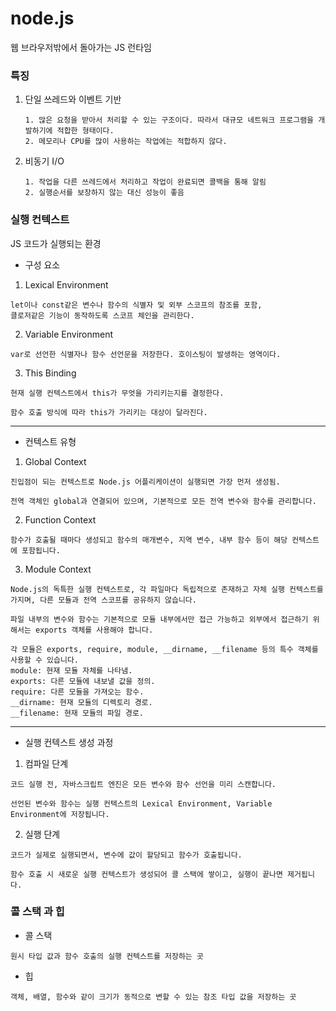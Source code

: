 # node.js
웹 브라우저밖에서 돌아가는 JS 런타임

### 특징
1. 단일 쓰레드와 이벤트 기반
   ```
   1. 많은 요청을 받아서 처리할 수 있는 구조이다. 따라서 대규모 네트워크 프로그램을 개발하기에 적합한 형태이다.
   2. 메모리나 CPU를 많이 사용하는 작업에는 적합하지 않다.
   ```
2. 비동기 I/O
   ```
   1. 작업을 다른 쓰레드에서 처리하고 작업이 완료되면 콜백을 통해 알림
   2. 실행순서를 보장하지 않는 대신 성능이 좋음
   ```

### 실행 컨텍스트
JS 코드가 실행되는 환경

- 구성 요소
1. Lexical Environment
```
let이나 const같은 변수나 함수의 식별자 및 외부 스코프의 참조를 포함,
클로저같은 기능이 동작하도록 스코프 체인을 관리한다.
``` 
2. Variable Environment
```
var로 선언한 식별자나 함수 선언문을 저장한다. 호이스팅이 발생하는 영역이다.
```
  
3. This Binding
```
현재 실행 컨텍스트에서 this가 무엇을 가리키는지를 결정한다.

함수 호출 방식에 따라 this가 가리키는 대상이 달라진다.
```

---

- 컨텍스트 유형
1. Global Context
```
진입점이 되는 컨텍스트로 Node.js 어플리케이션이 실행되면 가장 먼저 생성됨.

전역 객체인 global과 연결되어 있으며, 기본적으로 모든 전역 변수와 함수를 관리합니다.
```
2. Function Context
```
함수가 호출될 때마다 생성되고 함수의 매개변수, 지역 변수, 내부 함수 등이 해당 컨텍스트에 포함됩니다.
``` 
3. Module Context
```
Node.js의 독특한 실행 컨텍스트로, 각 파일마다 독립적으로 존재하고 자체 실행 컨텍스트를 가지며, 다른 모듈과 전역 스코프를 공유하지 않습니다.

파일 내부의 변수와 함수는 기본적으로 모듈 내부에서만 접근 가능하고 외부에서 접근하기 위해서는 exports 객체를 사용해야 합니다. 

각 모듈은 exports, require, module, __dirname, __filename 등의 특수 객체를 사용할 수 있습니다.
module: 현재 모듈 자체를 나타냄.
exports: 다른 모듈에 내보낼 값을 정의.
require: 다른 모듈을 가져오는 함수.
__dirname: 현재 모듈의 디렉토리 경로.
__filename: 현재 모듈의 파일 경로.
```

---

- 실행 컨텍스트 생성 과정
1. 컴파일 단계
```
코드 실행 전, 자바스크립트 엔진은 모든 변수와 함수 선언을 미리 스캔합니다.

선언된 변수와 함수는 실행 컨텍스트의 Lexical Environment, Variable Environment에 저장됩니다.
```
2. 실행 단계
```
코드가 실제로 실행되면서, 변수에 값이 할당되고 함수가 호출됩니다.

함수 호출 시 새로운 실행 컨텍스트가 생성되어 콜 스택에 쌓이고, 실행이 끝나면 제거됩니다.
```

### 콜 스택 과 힙
- 콜 스택
```
원시 타입 값과 함수 호출의 실행 컨텍스트를 저장하는 곳
```

- 힙
```
객체, 배열, 함수와 같이 크기가 동적으로 변할 수 있는 참조 타입 값을 저장하는 곳
```

